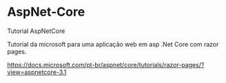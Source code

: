 # AspNet-Core
Tutorial AspNetCore

Tutorial da microsoft para uma aplicação web em asp .Net Core com razor pages.

https://docs.microsoft.com/pt-br/aspnet/core/tutorials/razor-pages/?view=aspnetcore-3.1
